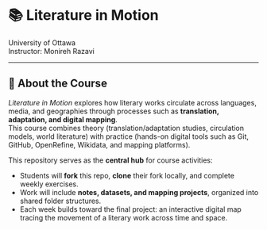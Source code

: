 # 📚 Literature in Motion  
University of Ottawa  
Instructor: Monireh Razavi  

---

## 📖 About the Course  
*Literature in Motion* explores how literary works circulate across languages, media, and geographies through processes such as **translation, adaptation, and digital mapping**.  
This course combines theory (translation/adaptation studies, circulation models, world literature) with practice (hands-on digital tools such as Git, GitHub, OpenRefine, Wikidata, and mapping platforms).  

This repository serves as the **central hub** for course activities:  
- Students will **fork** this repo, **clone** their fork locally, and complete weekly exercises.  
- Work will include **notes, datasets, and mapping projects**, organized into shared folder structures.  
- Each week builds toward the final project: an interactive digital map tracing the movement of a literary work across time and space.  
